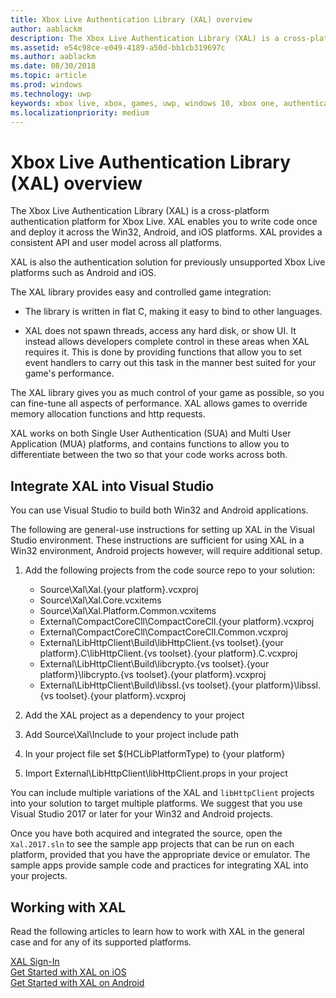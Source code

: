 ```yaml
---
title: Xbox Live Authentication Library (XAL) overview
author: aablackm
description: The Xbox Live Authentication Library (XAL) is a cross-platform authentication platform for Win32, Android, and iOS.
ms.assetid: e54c98ce-e049-4189-a50d-bb1cb319697c
ms.author: aablackm
ms.date: 08/30/2018
ms.topic: article
ms.prod: windows
ms.technology: uwp
keywords: xbox live, xbox, games, uwp, windows 10, xbox one, authentication, sign-in
ms.localizationpriority: medium
---
```


# Xbox Live Authentication Library (XAL) overview

The Xbox Live Authentication Library (XAL) is a cross-platform authentication platform for Xbox Live.
XAL enables you to write code once and deploy it across the Win32, Android, and iOS platforms.
XAL provides a consistent API and user model across all platforms.

XAL is also the authentication solution for previously unsupported Xbox Live platforms such as Android and iOS.

The XAL library provides easy and controlled game integration:

* The library is written in flat C, making it easy to bind to other languages.

* XAL does not spawn threads, access any hard disk, or show UI.
  It instead allows developers complete control in these areas when XAL requires it.
  This is done by providing functions that allow you to set event handlers to carry out this task in the manner best suited for your game's performance.

The XAL library gives you as much control of your game as possible, so you can fine-tune all aspects of performance.
XAL allows games to override memory allocation functions and http requests.

XAL works on both Single User Authentication (SUA) and Multi User Application (MUA) platforms, and contains functions to allow you to differentiate between the two so that your code works across both.


## Integrate XAL into Visual Studio

You can use Visual Studio to build both Win32 and Android applications.

The following are general-use instructions for setting up XAL in the Visual Studio environment.
These instructions are sufficient for using XAL in a Win32 environment, Android projects however, will require additional setup.

1. Add the following projects from the code source repo to your solution:

    - Source\Xal\Xal.{your platform}.vcxproj
    - Source\Xal\Xal.Core.vcxitems
    - Source\Xal\Xal.Platform.Common.vcxitems
    - External\CompactCoreCll\CompactCoreCll.{your platform}.vcxproj
    - External\CompactCoreCll\CompactCoreCll.Common.vcxproj
    - External\LibHttpClient\Build\libHttpClient.{vs toolset}.{your platform}.C\libHttpClient.{vs toolset}.{your platform}.C.vcxproj
    - External\LibHttpClient\Build\libcrypto.{vs toolset}.{your platform}\libcrypto.{vs toolset}.{your platform}.vcxproj
    - External\LibHttpClient\Build\libssl.{vs toolset}.{your platform}\libssl.{vs toolset}.{your platform}.vcxproj

2. Add the XAL project as a dependency to your project
3. Add Source\Xal\Include to your project include path
4. In your project file set $(HCLibPlatformType) to {your platform}
5. Import External\LibHttpClient\libHttpClient.props in your project

You can include multiple variations of the XAL and `libHttpClient` projects into your solution to target multiple platforms.
We suggest that you use Visual Studio 2017 or later for your Win32 and Android projects.

Once you have both acquired and integrated the source, open the `Xal.2017.sln` to see the sample app projects that can be run on each platform, provided that you have the appropriate device or emulator.
The sample apps provide sample code and practices for integrating XAL into your projects.


## Working with XAL

Read the following articles to learn how to work with XAL in the general case and for any of its supported platforms.

[XAL Sign-In](xal-sign-in.md)  
[Get Started with XAL on iOS](iOS-xal.md)  
[Get Started with XAL on Android](android-xal.md)
